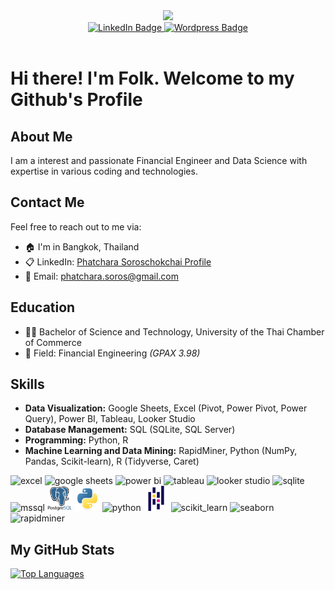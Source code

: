 <div id="header" align="center">
  <img src="https://media.giphy.com/media/M9gbBd9nbDrOTu1Mqx/giphy.gif" width="100"/>
</div>
<div id="badges" align="center">
  <a href="https://www.linkedin.com/in/phatchara-soros">
    <img src="https://img.shields.io/badge/LinkedIn-blue?style=for-the-badge&logo=linkedin&logoColor=white" alt="LinkedIn Badge"/>
  </a>
  <a href="fok335.wordpress.com">
    <img src="https://img.shields.io/badge/Wordpress-008080?style=for-the-badge&logo=wordpress&logoColor=black" alt="Wordpress Badge"/>
  </a>
</div>
<div id="image" align="center">
  <img src="https://komarev.com/ghpvc/?username=phatchara009&style=flat-square&color=red" alt=""/>
</div>


# Hi there! I'm Folk. Welcome to my Github's Profile

## About Me

I am a interest and passionate Financial Engineer and Data Science with expertise in various coding and technologies.

## Contact Me

Feel free to reach out to me via:
- 🏠 I'm in Bangkok, Thailand
- 📋 LinkedIn: [Phatchara Soroschokchai Profile](https://www.linkedin.com/in/phatchara-soroschokchai-589399294/)
- 📩 Email: phatchara.soros@gmail.com

## Education
- 👨‍🎓 Bachelor of Science and Technology, University of the Thai Chamber of Commerce
- 💸 Field: Financial Engineering *(GPAX 3.98)*

## Skills
- **Data Visualization:** Google Sheets, Excel (Pivot, Power Pivot, Power Query), Power BI, Tableau, Looker Studio
- **Database Management:** SQL (SQLite, SQL Server)
- **Programming:** Python, R
- **Machine Learning and Data Mining:** RapidMiner, Python (NumPy, Pandas, Scikit-learn), R (Tidyverse, Caret)

<div align="left"> 
  <img src="https://upload.wikimedia.org/wikipedia/commons/thumb/3/34/Microsoft_Office_Excel_%282019%E2%80%93present%29.svg/1200px-Microsoft_Office_Excel_%282019%E2%80%93present%29.svg.png" alt="excel" width="40" height="40"/> 
  <img src="https://cdn-icons-png.freepik.com/512/2875/2875413.png" alt="google sheets" width="40" height="40"/> 
  <img src="https://static-00.iconduck.com/assets.00/power-bi-icon-1536x2048-0xah5g2o.png" alt="power bi" width="40" height="40"/> 
  <img src="https://cdn.filepicker.io/api/file/jZDILlufSOSDOkuJTZ7J" alt="tableau" width="40" height="40"/> 
  <img src="https://www.svgrepo.com/show/354012/looker-icon.svg" alt="looker studio" width="40" height="40"/> 
  <img src="https://www.vectorlogo.zone/logos/sqlite/sqlite-icon.svg" alt="sqlite" width="40" height="40"/> 
  <img src="https://www.svgrepo.com/show/303229/microsoft-sql-server-logo.svg" alt="mssql" width="40" height="40"/> 
  <img src="https://raw.githubusercontent.com/devicons/devicon/master/icons/postgresql/postgresql-original-wordmark.svg" alt="postgresql" width="40" height="40"/> 
  <img src="https://raw.githubusercontent.com/devicons/devicon/master/icons/python/python-original.svg" alt="python" width="40" height="40"/> 
  <img src="https://upload.wikimedia.org/wikipedia/commons/thumb/1/1b/R_logo.svg/1200px-R_logo.svg.png" alt="python" width="40" height="40"/> 
  <img src="https://raw.githubusercontent.com/devicons/devicon/2ae2a900d2f041da66e950e4d48052658d850630/icons/pandas/pandas-original.svg" alt="pandas" width="40" height="40"/> 
  <img src="https://upload.wikimedia.org/wikipedia/commons/0/05/Scikit_learn_logo_small.svg" alt="scikit_learn" width="40" height="40"/> 
  <img src="https://seaborn.pydata.org/_images/logo-mark-lightbg.svg" alt="seaborn" width="40" height="40"/> 
  <img src="https://media.licdn.com/dms/image/C4E0BAQFK5k_r2gO70Q/company-logo_200_200/0/1651579826463/rapidminer_logo?e=2147483647&v=beta&t=xb9-TLXtsKyxOs-jGaOFpdgmtoolYgetRd6IadOlAIc" alt="rapidminer" width="40" height="40"/> 
</div>

## My GitHub Stats

<a href="https://github.com/phatchara009" align="left"><img src="https://github-readme-stats.vercel.app/api/top-langs/?username=phatchara009&langs_count=10&title_color=0891b2&text_color=ffffff&icon_color=0891b2&bg_color=1c1917&hide_border=true&locale=en&custom_title=Top%20%Languages" alt="Top Languages" /></a>


